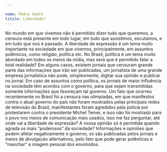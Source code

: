 ```yaml
---

nome: Pedro Sodré
titulo: Liberdade?
---
```


No mundo em que vivemos não é permitido dizer tudo que queremos, a censura está presente em todo lugar, em tudo que assistimos, escutamos, e em tudo que nos é passado. A liberdade de expressão é um tema muito importante na sociedade em que vivemos, principalmente, em assuntos polêmicos, como religião, política etc. No Brasil, política é um tema muito abordado em todos os meios da mídia, mas será que é permitido falar a total realidade? Em alguns casos, existem jornais que censuram grande parte das informações que irão ser publicadas, um jornalista de uma grande empresa jornalística não pode, simplesmente, digitar sua opinião e publicar no jornal. 
Em caso de assuntos como política, os jornais de maior influência na sociedade têm acordos com o governo, para que sejam transmitidas somente informações que favoreçam tal governo.
Um fato que ocorreu recentemente no Brasil foi a censura nas olimpíadas, em que manifestos contra o atual governo do país não foram mostrados pelas principais redes de televisão do Brasil, manifestantes foram agredidos pela polícia por protestarem contra o presidente Michel Temer, e isso não foi mostrado para o povo nos meios de comunicação mais usados, isso me faz perguntar, até onde vai a liberdade de expressão? A nossa opinião só é permitida quando agrada os mais “poderosos” da sociedade?
Informações e opiniões que podem afetar negativamente o governo, só são publicadas pelos jornais e meios de divulgação alternativos, pelo fato que pode gerar polêmicas e “manchar” a imagem pessoal dos envolvidos.
